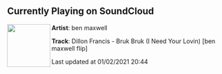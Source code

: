 ## Currently Playing on SoundCloud

[<img align="left" width="100" src="https://i1.sndcdn.com/artworks-000121879388-sy4ifb-t50x50.jpg">](https://soundcloud.com/benmaxwellmusic/dillon-francis-bruk-bruk-i-need-your-lovin-ben-maxwell-remix-1)

**Artist**: ben maxwell 

**Track**: Dillon Francis - Bruk Bruk (I Need Your Lovin) [ben maxwell flip]

Last updated at 01/02/2021 20:44
